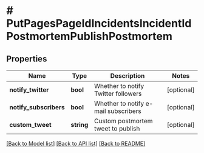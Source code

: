 # # PutPagesPageIdIncidentsIncidentIdPostmortemPublishPostmortem

## Properties

Name | Type | Description | Notes
------------ | ------------- | ------------- | -------------
**notify_twitter** | **bool** | Whether to notify Twitter followers | [optional]
**notify_subscribers** | **bool** | Whether to notify e-mail subscribers | [optional]
**custom_tweet** | **string** | Custom postmortem tweet to publish | [optional]

[[Back to Model list]](../../README.md#models) [[Back to API list]](../../README.md#endpoints) [[Back to README]](../../README.md)

